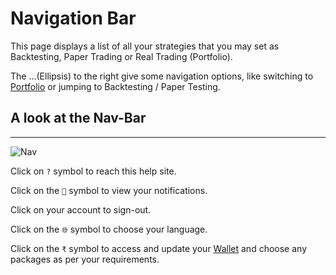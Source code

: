 # Navigation Bar

This page displays a list of all your strategies that you may set as Backtesting, Paper Trading or Real Trading (Portfolio).

The ...(Ellipsis) to the right give some navigation options, like switching to [Portfolio](portfolio.md) or jumping to Backtesting / Paper Testing.

## A look at the Nav-Bar
---
![Nav](imgs/money-11.gif)

Click on `?` symbol to reach this help site.

Click on the `🔔` symbol to view your notifications.

Click on your account to sign-out.

Click on the `🌐` symbol to choose your language.

Click on the `₹` symbol to access and update your [Wallet](wallet.md) and choose any packages as per your requirements.
